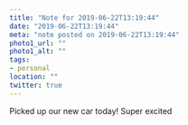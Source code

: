 ```yaml
---
title: "Note for 2019-06-22T13:19:44"
date: "2019-06-22T13:19:44"
meta: "note posted on 2019-06-22T13:19:44"
photo1_url: ""
photo1_alt: ""
tags:
- personal
location: ""
twitter: true
---
```

Picked up our new car today! Super excited
